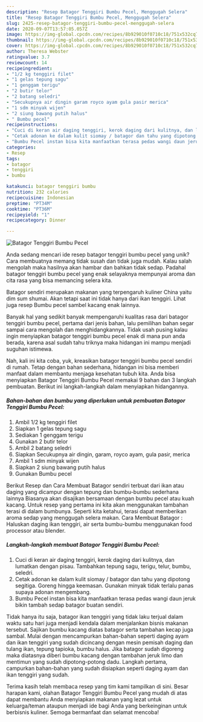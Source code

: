 ```yaml
---
description: "Resep Batagor Tenggiri Bumbu Pecel, Menggugah Selera"
title: "Resep Batagor Tenggiri Bumbu Pecel, Menggugah Selera"
slug: 2425-resep-batagor-tenggiri-bumbu-pecel-menggugah-selera
date: 2020-09-07T13:57:05.057Z
image: https://img-global.cpcdn.com/recipes/8b929010f0710c18/751x532cq70/batagor-tenggiri-bumbu-pecel-foto-resep-utama.jpg
thumbnail: https://img-global.cpcdn.com/recipes/8b929010f0710c18/751x532cq70/batagor-tenggiri-bumbu-pecel-foto-resep-utama.jpg
cover: https://img-global.cpcdn.com/recipes/8b929010f0710c18/751x532cq70/batagor-tenggiri-bumbu-pecel-foto-resep-utama.jpg
author: Theresa Webster
ratingvalue: 3.7
reviewcount: 14
recipeingredient:
- "1/2 kg tenggiri filet"
- "1 gelas tepung sagu"
- "1 genggam terigu"
- "2 butir telor"
- "2 batang seledri"
- "Secukupnya air dingin garam royco ayam gula pasir merica"
- "1 sdm minyak wijen"
- "2 siung bawang putih halus"
- " Bumbu pecel"
recipeinstructions:
- "Cuci di keran air daging tenggiri, kerok daging dari kulitnya, dan lumatkan dengan pisau. Tambahkan tepung sagu, terigu, telur, bumbu, seledri."
- "Cetak adonan ke dalam kulit siomay / batagor dan tahu yang dipotong segitiga. Goreng hingga keemasan. Gunakan minyak tidak terlalu panas supaya adonan mengembang."
- "Bumbu Pecel instan bisa kita manfaatkan terasa pedas wangi daun jeruk bikin tambah sedap batagor buatan sendiri."
categories:
- Resep
tags:
- batagor
- tenggiri
- bumbu

katakunci: batagor tenggiri bumbu 
nutrition: 232 calories
recipecuisine: Indonesian
preptime: "PT34M"
cooktime: "PT36M"
recipeyield: "1"
recipecategory: Dinner

---
```



![Batagor Tenggiri Bumbu Pecel](https://img-global.cpcdn.com/recipes/8b929010f0710c18/751x532cq70/batagor-tenggiri-bumbu-pecel-foto-resep-utama.jpg)

Anda sedang mencari ide resep batagor tenggiri bumbu pecel yang unik? Cara membuatnya memang tidak susah dan tidak juga mudah. Kalau salah mengolah maka hasilnya akan hambar dan bahkan tidak sedap. Padahal batagor tenggiri bumbu pecel yang enak selayaknya mempunyai aroma dan cita rasa yang bisa memancing selera kita.

Batagor sendiri merupakan makanan yang terpengaruh kuliner China yaitu dim sum shumai. Akan tetapi saat ini tidak hanya dari ikan tenggiri. Lihat juga resep Bumbu pecel sambel kacang enak lainnya.

Banyak hal yang sedikit banyak mempengaruhi kualitas rasa dari batagor tenggiri bumbu pecel, pertama dari jenis bahan, lalu pemilihan bahan segar sampai cara mengolah dan menghidangkannya. Tidak usah pusing kalau ingin menyiapkan batagor tenggiri bumbu pecel enak di mana pun anda berada, karena asal sudah tahu triknya maka hidangan ini mampu menjadi suguhan istimewa.


Nah, kali ini kita coba, yuk, kreasikan batagor tenggiri bumbu pecel sendiri di rumah. Tetap dengan bahan sederhana, hidangan ini bisa memberi manfaat dalam membantu menjaga kesehatan tubuh kita. Anda bisa menyiapkan Batagor Tenggiri Bumbu Pecel memakai 9 bahan dan 3 langkah pembuatan. Berikut ini langkah-langkah dalam menyiapkan hidangannya.

<!--inarticleads1-->

##### Bahan-bahan dan bumbu yang diperlukan untuk pembuatan Batagor Tenggiri Bumbu Pecel:

1. Ambil 1/2 kg tenggiri filet
1. Siapkan 1 gelas tepung sagu
1. Sediakan 1 genggam terigu
1. Gunakan 2 butir telor
1. Ambil 2 batang seledri
1. Siapkan Secukupnya air dingin, garam, royco ayam, gula pasir, merica
1. Ambil 1 sdm minyak wijen
1. Siapkan 2 siung bawang putih halus
1. Gunakan  Bumbu pecel


Berikut Resep dan Cara Membuat Batagor sendiri terbuat dari ikan atau daging yang dicampur dengan tepung dan bumbu-bumbu sederhana lainnya Biasanya akan disajikan bersamaan dengan bumbu pecel atau kuah kacang. Untuk resep yang pertama ini kita akan menggunakan tambahan terasi di dalam bumbunya. Seperti kita ketahui, terasi dapat memberikan aroma sedap yang menggugah selera makan. Cara Membuat Batagor : Haluskan daging ikan tenggiri, air serta bumbu-bumbu menggunakan food processor atau blender. 

<!--inarticleads2-->

##### Langkah-langkah membuat Batagor Tenggiri Bumbu Pecel:

1. Cuci di keran air daging tenggiri, kerok daging dari kulitnya, dan lumatkan dengan pisau. Tambahkan tepung sagu, terigu, telur, bumbu, seledri.
1. Cetak adonan ke dalam kulit siomay / batagor dan tahu yang dipotong segitiga. Goreng hingga keemasan. Gunakan minyak tidak terlalu panas supaya adonan mengembang.
1. Bumbu Pecel instan bisa kita manfaatkan terasa pedas wangi daun jeruk bikin tambah sedap batagor buatan sendiri.


Tidak hanya itu saja, batagor ikan tenggiri yang tidak laku terjual dalam waktu satu hari juga menjadi kendala dalam menjalankan bisnis makanan tersebut. Sajikan bumbu kacang diatas batagor serta tambahan kecap juga sambal. Mulai dengan mencampurkan bahan-bahan seperti daging ayam dan ikan tenggiri yang sudah dicincang dengan mesin pemisah daging dan tulang ikan, tepung tapioka, bumbu halus. Jika batagor sudah digoreng maka diatasnya diberi bumbu kacang dengan tambahan jeruk limo dan mentimun yang sudah dipotong-potong dadu. Langkah pertama, campurkan bahan-bahan yang sudah disiapkan seperti daging ayam dan ikan tenggiri yang sudah. 

Terima kasih telah membaca resep yang tim kami tampilkan di sini. Besar harapan kami, olahan Batagor Tenggiri Bumbu Pecel yang mudah di atas dapat membantu Anda menyiapkan makanan yang lezat untuk keluarga/teman ataupun menjadi ide bagi Anda yang berkeinginan untuk berbisnis kuliner. Semoga bermanfaat dan selamat mencoba!
